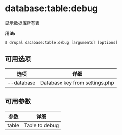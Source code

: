 # database:table:debug
显示数据库所有表

**用法:**
```
$ drupal database:table:debug [arguments] [options]
```

## 可用选项
选项 | 详细
-------|-------------
--database | Database key from settings.php

## 可用参数
参数 | 详细
---------|-------------
table | Table to debug

